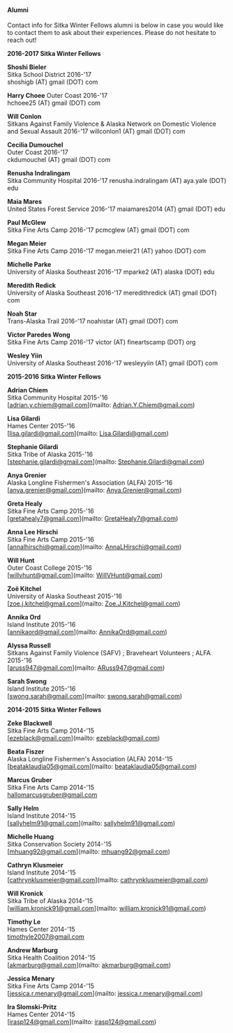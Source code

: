 #### Alumni

Contact info for Sitka Winter Fellows alumni is below in case you would like to contact them to ask about their experiences. Please do not hesitate to reach out! 

**2016-2017 Sitka Winter Fellows** 

**Shoshi Bieler**  
Sitka School District 2016-'17  
shoshigb (AT) gmail (DOT) com

**Harry Choee** 
Outer Coast 2016-'17  
hchoee25 (AT) gmail (DOT) com

**Will Conlon**  
Sitkans Against Family Violence & Alaska Network on Domestic Violence and Sexual Assault 2016-'17
willconlon1 (AT) gmail (DOT) com

**Cecilia Dumouchel**  
Outer Coast 2016-'17  
ckdumouchel (AT) gmail (DOT) com

**Renusha Indralingam**  
Sitka Community Hospital 2016-'17
renusha.indralingam (AT) aya.yale (DOT) edu

**Maia Mares**  
United States Forest Service 2016-'17
maiamares2014 (AT) gmail (DOT) edu

**Paul McGlew**  
Sitka Fine Arts Camp 2016-'17
pcmcglew (AT) gmail (DOT) com

**Megan Meier**  
Sitka Fine Arts Camp 2016-'17
megan.meier21 (AT) yahoo (DOT) com

**Michelle Parke**  
University of Alaska Southeast 2016-'17
mparke2 (AT) alaska (DOT) edu

**Meredith Redick**  
University of Alaska Southeast 2016-'17
meredithredick (AT) gmail (DOT) com

**Noah Star**  
Trans-Alaska Trail 2016-'17 
noahistar (AT) gmail (DOT) com

**Victor Paredes Wong**  
Sitka Fine Arts Camp 2016-'17
victor (AT) fineartscamp (DOT) org

**Wesley Yiin**  
University of Alaska Southeast 2016-'17
wesleyyiin (AT) gmail (DOT) com


**2015-2016 Sitka Winter Fellows**

**Adrian Chiem**  
Sitka Community Hospital 2015-'16  
[adrian.y.chiem@gmail.com](mailto: Adrian.Y.Chiem@gmail.com)

**Lisa Gilardi**  
Hames Center 2015-'16  
[lisa.gilardi@gmail.com](mailto: Lisa.Gilardi@gmail.com)

**Stephanie Gilardi**  
Sitka Tribe of Alaska 2015-'16  
[stephanie.gilardi@gmail.com](mailto: Stephanie.Gilardi@gmail.com)

**Anya Grenier**  
Alaska Longline Fishermen's Association (ALFA) 2015-'16  
[anya.grenier@gmail.com](mailto: Anya.Grenier@gmail.com)

**Greta Healy**  
Sitka Fine Arts Camp 2015-'16  
[gretahealy7@gmail.com](mailto: GretaHealy7@gmail.com)

**Anna Lee Hirschi**  
Sitka Fine Arts Camp 2015-'16  
[annalhirschi@gmail.com](mailto: AnnaLHirschi@gmail.com)

**Will Hunt**  
Outer Coast College 2015-'16  
[willvhunt@gmail.com](mailto: WillVHunt@gmail.com)

**Zoë Kitchel**  
University of Alaska Southeast 2015-'16  
[zoe.j.kitchel@gmail.com](mailto: Zoe.J.Kitchel@gmail.com)

**Annika Ord**  
Island Institute 2015-'16  
[annikaord@gmail.com](mailto: AnnikaOrd@gmail.com)

**Alyssa Russell**  
Sitkans Against Family Violence (SAFV) ; Braveheart Volunteers ; ALFA  2015-'16  
[aruss947@gmail.com](mailto: ARuss947@gmail.com)

**Sarah Swong**  
Island Institute 2015-'16  
[swong.sarah@gmail.com](mailto: swong.sarah@gmail.com)


**2014-2015 Sitka Winter Fellows** 

**Zeke Blackwell**  
Sitka Fine Arts Camp 2014-'15  
[ezeblack@gmail.com](mailto: ezeblack@gmail.com)

**Beata Fiszer**  
Alaska Longline Fishermen's Association (ALFA) 2014-'15  
[beataklaudia05@gmail.com](mailto: beataklaudia05@gmail.com)

**Marcus Gruber**  
Sitka Fine Arts Camp 2014-'15  
[hallomarcusgruber@gmail.com](mailto:hallomarcusgruber@gmail.com)

**Sally Helm**  
Island Institute 2014-'15  
[sallyhelm91@gmail.com](mailto: sallyhelm91@gmail.com)

**Michelle Huang**  
Sitka Conservation Society 2014-'15  
[mhuang92@gmail.com](mailto: mhuang92@gmail.com)

**Cathryn Klusmeier**  
Island Institute 2014-'15  
[cathrynklusmeier@gmail.com](mailto: cathrynklusmeier@gmail.com)

**Will Kronick**  
Sitka Tribe of Alaska 2014-'15  
[william.kronick91@gmail.com](mailto: william.kronick91@gmail.com)

**Timothy Le**  
Hames Center 2014-'15  
[timothyle2007@gmail.com](mailto:timothyle2007@gmail.com)

**Andrew Marburg**  
Sitka Health Coalition 2014-'15  
[akmarburg@gmail.com](mailto: akmarburg@gmail.com)

**Jessica Menary**  
Sitka Fine Arts Camp 2014-'15  
[jessica.r.menary@gmail.com](mailto: jessica.r.menary@gmail.com)

**Ira Slomski-Pritz**  
Hames Center 2014-'15  
[irasp124@gmail.com](mailto: irasp124@gmail.com)

























